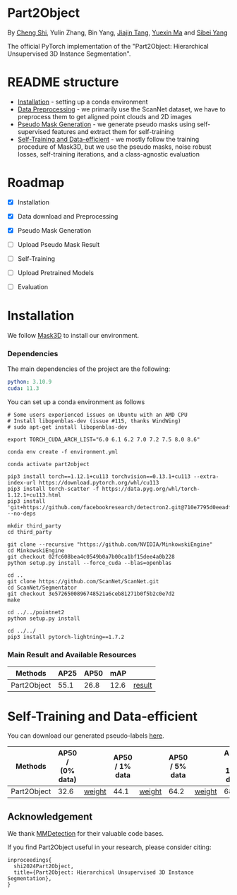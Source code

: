 # Part2Object

By [Cheng Shi](https://chengshiest.github.io/), Yulin Zhang, Bin Yang, [Jiajin Tang](https://toneyaya.github.io/), [Yuexin Ma](https://yuexinma.me/) and
[Sibei Yang](https://faculty.sist.shanghaitech.edu.cn/yangsibei/)

The official PyTorch implementation of the "Part2Object: Hierarchical Unsupervised 3D
Instance Segmentation".



# README structure
- [Installation](#Installation) - setting up a conda environment
- [Data Preprocessing](#Data_Preprocessing) - we primarily use the ScanNet dataset, we have to preprocess them to get aligned point clouds and 2D images
- [Pseudo Mask Generation](#Pseudo_Mask_Generation) - we generate pseudo masks using self-supervised features and extract them for self-training
- [Self-Training and Data-efficient](#Self-Training) - we mostly follow the training procedure of Mask3D, but we use the pseudo masks, noise robust losses, self-training iterations, and a class-agnostic evaluation

# Roadmap
- [x] Installation
- [x] Data download and Preprocessing
- [x] Pseudo Mask Generation
- [ ] Upload Pseudo Mask Result
- [ ] Self-Training
- [ ] Upload Pretrained Models
- [ ] Evaluation


# Installation
<div id=Installation>

We follow [Mask3D](https://github.com/JonasSchult/Mask3D) to install our environment. 

### Dependencies
The main dependencies of the project are the following:
```yaml
python: 3.10.9
cuda: 11.3
```
You can set up a conda environment as follows
```
# Some users experienced issues on Ubuntu with an AMD CPU
# Install libopenblas-dev (issue #115, thanks WindWing)
# sudo apt-get install libopenblas-dev

export TORCH_CUDA_ARCH_LIST="6.0 6.1 6.2 7.0 7.2 7.5 8.0 8.6"

conda env create -f environment.yml

conda activate part2object

pip3 install torch==1.12.1+cu113 torchvision==0.13.1+cu113 --extra-index-url https://download.pytorch.org/whl/cu113
pip3 install torch-scatter -f https://data.pyg.org/whl/torch-1.12.1+cu113.html
pip3 install 'git+https://github.com/facebookresearch/detectron2.git@710e7795d0eeadf9def0e7ef957eea13532e34cf' --no-deps

mkdir third_party
cd third_party

git clone --recursive "https://github.com/NVIDIA/MinkowskiEngine"
cd MinkowskiEngine
git checkout 02fc608bea4c0549b0a7b00ca1bf15dee4a0b228
python setup.py install --force_cuda --blas=openblas

cd ..
git clone https://github.com/ScanNet/ScanNet.git
cd ScanNet/Segmentator
git checkout 3e5726500896748521a6ceb81271b0f5b2c0e7d2
make

cd ../../pointnet2
python setup.py install

cd ../../
pip3 install pytorch-lightning==1.7.2
```


### Main Result and Available Resources 

| Methods     | AP25 | AP50 | mAP  |            |
| ----------- | ---- | ---- | ---- | ---------- |
| Part2Object | 55.1 | 26.8 | 12.6 | [result]() |




# Self-Training and Data-efficient
<div id=Self-Training>

You can download our generated pseudo-labels [here]().

| Methods     | AP50 /  (0% data)|  | AP50 / 1% data|   | AP50 / 5% data|   | AP50 / 10% data|   | AP50 / 20% data|   |
| ----------- | ------------------------------| -------------- | -------------- | -------------- | -------------- | -------------- | -------------- | -------------- | --------------- | --------------- |
| Part2Object | 32.6           | [weight]()                | 44.1  | [weight]()             | 64.2         | [weight]()     | 68.0        | [weight]()          | 72.1       | [weight]()          |



## Acknowledgement

We thank [MMDetection](https://github.com/open-mmlab/mmdetection/tree/v2.28.1) for their valuable code bases.


If you find Part2Object useful in your research, please consider citing:
```
inproceedings{
  shi2024Part2Object,
  title={Part2Object: Hierarchical Unsupervised 3D Instance Segmentation},
}
```
